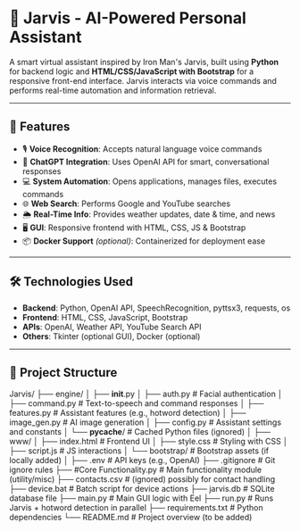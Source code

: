# 🤖 Jarvis - AI-Powered Personal Assistant

A smart virtual assistant inspired by Iron Man's Jarvis, built using **Python** for backend logic and **HTML/CSS/JavaScript with Bootstrap** for a responsive front-end interface. Jarvis interacts via voice commands and performs real-time automation and information retrieval.

---

## 🚀 Features

- 🎙️ **Voice Recognition**: Accepts natural language voice commands
- 🧠 **ChatGPT Integration**: Uses OpenAI API for smart, conversational responses
- 💻 **System Automation**: Opens applications, manages files, executes commands
- 🌐 **Web Search**: Performs Google and YouTube searches
- 🌦️ **Real-Time Info**: Provides weather updates, date & time, and news
- 🖥️ **GUI**: Responsive frontend with HTML, CSS, JS & Bootstrap
- 📦 **Docker Support** *(optional)*: Containerized for deployment ease

---

## 🛠️ Technologies Used

- **Backend**: Python, OpenAI API, SpeechRecognition, pyttsx3, requests, os
- **Frontend**: HTML, CSS, JavaScript, Bootstrap
- **APIs**: OpenAI, Weather API, YouTube Search API
- **Others**: Tkinter (optional GUI), Docker (optional)

---

## 📁 Project Structure
Jarvis/
├── engine/
│   ├── __init__.py
│   ├── auth.py              # Facial authentication
│   ├── command.py           # Text-to-speech and command responses
│   ├── features.py          # Assistant features (e.g., hotword detection)
│   ├── image_gen.py         # AI image generation
│   ├── config.py            # Assistant settings and constants
│   └── __pycache__/         # Cached Python files (ignored)
│
├── www/
│   ├── index.html           # Frontend UI
│   ├── style.css            # Styling with CSS
│   ├── script.js            # JS interactions
│   └── bootstrap/           # Bootstrap assets (if locally added)
│
├── .env                     # API keys (e.g., OpenAI)
├── .gitignore               # Git ignore rules
├── #Core Functionality.py   # Main functionality module (utility/misc)
├── contacts.csv             # (ignored) possibly for contact handling
├── device.bat               # Batch script for device actions
├── jarvis.db                # SQLite database file
├── main.py                  # Main GUI logic with Eel
├── run.py                   # Runs Jarvis + hotword detection in parallel
├── requirements.txt         # Python dependencies
└── README.md                # Project overview (to be added)
